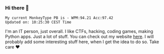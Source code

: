 ### Hi there 👋
<!-- PB START -->
```
My current MonkeyType PB is - WPM:94.21 Acc:97.42
Updated on: 10:25:30 CEST Time
```
<!-- PB END -->
I'm an IT person, just overall. I like CTFs, hacking, coding games, making Python apps. Just a lot of stuff.
You can check out my website [here](https://skill3472.github.io/).
I will probably add some interesting stuff here, when I get the idea to do so. Take care ❤️
